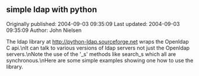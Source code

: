 ## simple ldap with python

Originally published: 2004-09-03 09:35:09
Last updated: 2004-09-03 09:35:09
Author: John Nielsen

The ldap library at http://python-ldap.sourceforge.net wraps the Openldap C api.\nIt can talk to various versions of ldap servers not just the Openldap servers.\nNote the use of the '_s' methods like search_s which all are synchronous.\nHere are some simple examples showing one how to use the library.